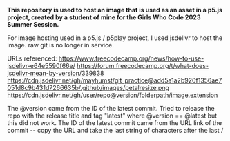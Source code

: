 

**This repository is used to host an image that is used as an asset in a p5.js project, created by a student of mine for the Girls Who Code 2023 Summer Session.**

For image hosting used in a p5.js / p5play project, I used jsdelivr to host the image. raw git is no longer in service. 

URLs referenced: 
https://www.freecodecamp.org/news/how-to-use-jsdelivr-e64e5590f66e/
https://forum.freecodecamp.org/t/what-does-jsdelivr-mean-by-version/339838
https://cdn.jsdelivr.net/gh/mayhumst/git_practice@add5a1a2b920f1356ae7051d8c9b431d7266635b/.github/images/petalresize.png
https://cdn.jsdelivr.net/gh/user/repo@version/folderpath/image.extension

The @version came from the ID of the latest commit. Tried to release the repo with the release title and tag "latest" where @version == @latest but this did not work. The ID of the latest commit came from the URL link of the commit -- copy the URL and take the last string of characters after the last /